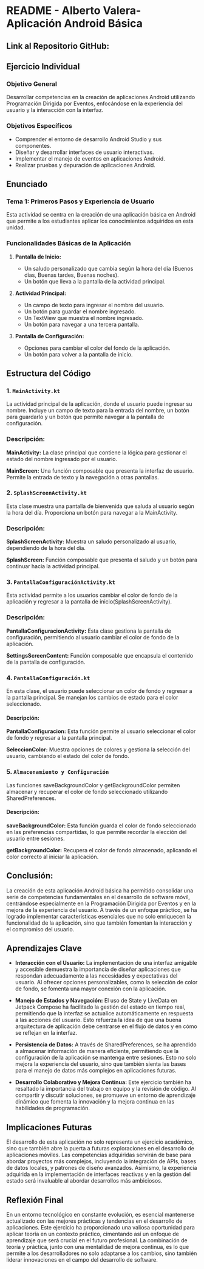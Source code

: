 # README - Alberto Valera- Aplicación Android Básica
## Link al Repositorio GitHub: 
## Ejercicio Individual

### Objetivo General
Desarrollar competencias en la creación de aplicaciones Android utilizando Programación Dirigida por Eventos, enfocándose en la experiencia del usuario y la interacción con la interfaz.

### Objetivos Específicos
- Comprender el entorno de desarrollo Android Studio y sus componentes.
- Diseñar y desarrollar interfaces de usuario interactivas.
- Implementar el manejo de eventos en aplicaciones Android.
- Realizar pruebas y depuración de aplicaciones Android.

## Enunciado

### Tema 1: Primeros Pasos y Experiencia de Usuario

Esta actividad se centra en la creación de una aplicación básica en Android que permite a los estudiantes aplicar los conocimientos adquiridos en esta unidad.

### Funcionalidades Básicas de la Aplicación
1. **Pantalla de Inicio:**
   - Un saludo personalizado que cambia según la hora del día (Buenos días, Buenas tardes, Buenas noches).
   - Un botón que lleva a la pantalla de la actividad principal.

2. **Actividad Principal:**
   - Un campo de texto para ingresar el nombre del usuario.
   - Un botón para guardar el nombre ingresado.
   - Un TextView que muestra el nombre ingresado.
   - Un botón para navegar a una tercera pantalla.

3. **Pantalla de Configuración:**
   - Opciones para cambiar el color del fondo de la aplicación.
   - Un botón para volver a la pantalla de inicio.

## Estructura del Código

### 1. `MainActivity.kt`
La actividad principal de la aplicación, donde el usuario puede ingresar su nombre. Incluye un campo de texto para la entrada del nombre, un botón para guardarlo y un botón que permite navegar a la pantalla de configuración.

### Descripción:

**MainActivity:** La clase principal que contiene la lógica para gestionar el estado del nombre ingresado por el usuario.

**MainScreen:** Una función composable que presenta la interfaz de usuario. Permite la entrada de texto y la navegación a otras pantallas.

### 2. `SplashScreenActivity.kt`
Esta clase muestra una pantalla de bienvenida que saluda al usuario según la hora del día. Proporciona un botón para navegar a la MainActivity.

### Descripción:

**SplashScreenActivity:** Muestra un saludo personalizado al usuario, dependiendo de la hora del día.

**SplashScreen:** Función composable que presenta el saludo y un botón para continuar hacia la actividad principal.

### 3. `PantallaConfiguraciónActivity.kt`
Esta actividad permite a los usuarios cambiar el color de fondo de la aplicación y regresar a la pantalla de inicio(SplashScreenActivity).

### Descripción:

**PantallaConfiguracionActivity:** Esta clase gestiona la pantalla de configuración, permitiendo al usuario cambiar el color de fondo de la aplicación.

**SettingsScreenContent:** Función composable que encapsula el contenido de la pantalla de configuración.

### 4. `PantallaConfiguración.kt`
En esta clase, el usuario puede seleccionar un color de fondo y regresar a la pantalla principal. Se manejan los cambios de estado para el color seleccionado.

#### Descripción:

**PantallaConfiguracion:** Esta función permite al usuario seleccionar el color de fondo y regresar a la pantalla principal.

**SeleccionColor:** Muestra opciones de colores y gestiona la selección del usuario, cambiando el estado del color de fondo.

### 5. `Almacenamiento y Configuración`
Las funciones saveBackgroundColor y getBackgroundColor permiten almacenar y recuperar el color de fondo seleccionado utilizando SharedPreferences.

#### Descripción:

**saveBackgroundColor:** Esta función guarda el color de fondo seleccionado en las preferencias compartidas, lo que permite recordar la elección del usuario entre sesiones.

**getBackgroundColor:** Recupera el color de fondo almacenado, aplicando el color correcto al iniciar la aplicación.


## Conclusión:
La creación de esta aplicación Android básica ha permitido consolidar una serie de competencias fundamentales en el desarrollo de software móvil, centrándose especialmente en la Programación Dirigida por Eventos y en la mejora de la experiencia del usuario. A través de un enfoque práctico, se ha logrado implementar características esenciales que no solo enriquecen la funcionalidad de la aplicación, sino que también fomentan la interacción y el compromiso del usuario.

## Aprendizajes Clave
- **Interacción con el Usuario:** La implementación de una interfaz amigable y accesible demuestra la importancia de diseñar aplicaciones que respondan adecuadamente a las necesidades y expectativas del usuario. Al ofrecer opciones personalizables, como la selección de color de fondo, se fomenta una mayor conexión con la aplicación.

- **Manejo de Estados y Navegación:** El uso de State y LiveData en Jetpack Compose ha facilitado la gestión del estado en tiempo real, permitiendo que la interfaz se actualice automáticamente en respuesta a las acciones del usuario. Esto refuerza la idea de que una buena arquitectura de aplicación debe centrarse en el flujo de datos y en cómo se reflejan en la interfaz.

- **Persistencia de Datos:** A través de SharedPreferences, se ha aprendido a almacenar información de manera eficiente, permitiendo que la configuración de la aplicación se mantenga entre sesiones. Esto no solo mejora la experiencia del usuario, sino que también sienta las bases para el manejo de datos más complejos en aplicaciones futuras.

- **Desarrollo Colaborativo y Mejora Continua:** Este ejercicio también ha resaltado la importancia del trabajo en equipo y la revisión de código. Al compartir y discutir soluciones, se promueve un entorno de aprendizaje dinámico que fomenta la innovación y la mejora continua en las habilidades de programación.

## Implicaciones Futuras
El desarrollo de esta aplicación no solo representa un ejercicio académico, sino que también abre la puerta a futuras exploraciones en el desarrollo de aplicaciones móviles. Las competencias adquiridas servirán de base para abordar proyectos más complejos, incluyendo la integración de APIs, bases de datos locales, y patrones de diseño avanzados. Asimismo, la experiencia adquirida en la implementación de interfaces reactivas y en la gestión del estado será invaluable al abordar desarrollos más ambiciosos.

## Reflexión Final
En un entorno tecnológico en constante evolución, es esencial mantenerse actualizado con las mejores prácticas y tendencias en el desarrollo de aplicaciones. Este ejercicio ha proporcionado una valiosa oportunidad para aplicar teoría en un contexto práctico, cimentando así un enfoque de aprendizaje que será crucial en el futuro profesional. La combinación de teoría y práctica, junto con una mentalidad de mejora continua, es lo que permite a los desarrolladores no solo adaptarse a los cambios, sino también liderar innovaciones en el campo del desarrollo de software.

